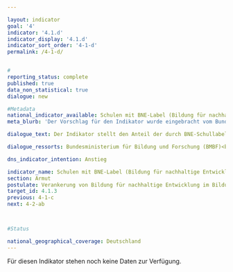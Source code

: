 ```yaml
---

layout: indicator        
goal: '4'        
indicator: '4.1.d'        
indicator_display: '4.1.d'        
indicator_sort_order: '4-1-d'        
permalink: /4-1-d/        


#
reporting_status: complete        
published: true        
data_non_statistical: true        
dialogue: new

#Metadata        
national_indicator_available: Schulen mit BNE-Label (Bildung für nachhaltige Entwicklung)       
meta_blurb: 'Der Vorschlag für den Indikator wurde eingebracht vom Bundesministerium für Bildung und Forschung (BMBF), dem Bundesministerium für Umwelt, Naturschutz, nukleare Sicherheit und Verbraucherschutz (BMUV) und dem Bundesministerium für wirtschaftliche Zusammenarbeit und Entwicklung (BMZ).'

dialogue_text: Der Indikator stellt den Anteil der durch BNE-Schullabel ausgezeichneten Schulen in Deutschland an der Gesamtzahl der allgemein- und berufsbildenden Schulen dar. Er bildet das besondere Engagement der Schulen für eine Verankerung von Bildung für nachhaltige Entwicklung (BNE) im Unterricht, in der Schulentwicklung sowie in der Schule als Ganzes ab.

dialogue_ressorts: Bundesministerium für Bildung und Forschung (BMBF)<br>Bundesministerium für Umwelt, Naturschutz, nukleare Sicherheit und Verbraucherschutz (BMUV)<br>Bundesministerium für wirtschaftliche Zusammenarbeit und Entwicklung (BMZ)

dns_indicator_intention: Anstieg   

indicator_name: Schulen mit BNE-Label (Bildung für nachhaltige Entwicklung)         
section: Armut        
postulate: Verankerung von Bildung für nachhaltige Entwicklung im Bildungssystem vorantreiben       
target_id: 4.1.3        
previous: 4-1-c       
next: 4-2-ab        



#Status        

national_geographical_coverage: Deutschland               
---
```

Für diesen Indikator stehen noch keine Daten zur Verfügung.
